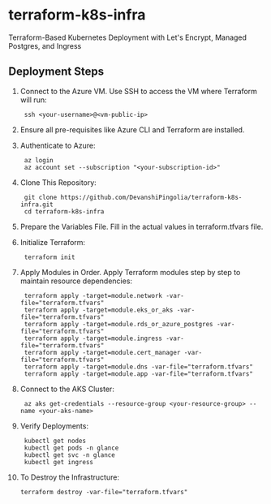 # terraform-k8s-infra
Terraform-Based Kubernetes Deployment with Let's Encrypt, Managed Postgres, and Ingress

## Deployment Steps

1. Connect to the Azure VM. Use SSH to access the VM where Terraform will run: 

        ssh <your-username>@<vm-public-ip>

2. Ensure all pre-requisites like Azure CLI and Terraform are installed.

3. Authenticate to Azure: 

        az login
        az account set --subscription "<your-subscription-id>"

4. Clone This Repository:

        git clone https://github.com/DevanshiPingolia/terraform-k8s-infra.git
        cd terraform-k8s-infra

5. Prepare the Variables File. Fill in the actual values in terraform.tfvars file.

6. Initialize Terraform: 

        terraform init

7. Apply Modules in Order. Apply Terraform modules step by step to maintain resource dependencies:

        terraform apply -target=module.network -var-file="terraform.tfvars"
        terraform apply -target=module.eks_or_aks -var-file="terraform.tfvars"
        terraform apply -target=module.rds_or_azure_postgres -var-file="terraform.tfvars"
        terraform apply -target=module.ingress -var-file="terraform.tfvars"
        terraform apply -target=module.cert_manager -var-file="terraform.tfvars"
        terraform apply -target=module.dns -var-file="terraform.tfvars"
        terraform apply -target=module.app -var-file="terraform.tfvars"

8. Connect to the AKS Cluster:

        az aks get-credentials --resource-group <your-resource-group> --name <your-aks-name>

9. Verify Deployments:

        kubectl get nodes
        kubectl get pods -n glance
        kubectl get svc -n glance
        kubectl get ingress

10. To Destroy the Infrastructure:

        terraform destroy -var-file="terraform.tfvars"

